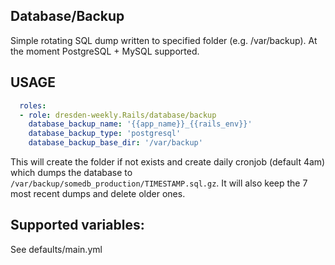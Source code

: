 ## Database/Backup

Simple rotating SQL dump written to specified folder (e.g. /var/backup). At the moment PostgreSQL + MySQL supported.


## USAGE

```yaml
  roles:
  - role: dresden-weekly.Rails/database/backup
    database_backup_name: '{{app_name}}_{{rails_env}}'
    database_backup_type: 'postgresql'
    database_backup_base_dir: '/var/backup'
```

This will create the folder if not exists and create daily cronjob (default 4am) which dumps the database to ``/var/backup/somedb_production/TIMESTAMP.sql.gz``. It will also keep the 7 most recent dumps and delete older ones.


## Supported variables:

See defaults/main.yml
